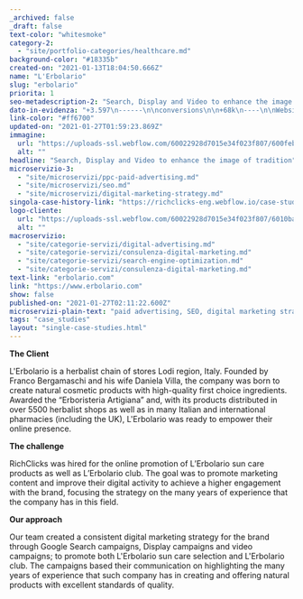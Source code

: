 ```yaml
---
_archived: false
_draft: false
text-color: "whitesmoke"
category-2:
  - "site/portfolio-categories/healthcare.md"
background-color: "#18335b"
created-on: "2021-01-13T18:04:50.666Z"
name: "L'Erbolario"
slug: "erbolario"
priorita: 1
seo-metadescription-2: "Search, Display and Video to enhance the image of tradition: discover the strategy for L'Erbolario."
dato-in-evidenza: "+3.597\n------\n\nconversions\n\n+68k\n----\n\nWebsite Sessions\n\n+358.41%\n--------\n\nInteractions"
link-color: "#ff6700"
updated-on: "2021-01-27T01:59:23.869Z"
immagine:
  url: "https://uploads-ssl.webflow.com/60022928d7015e34f023f807/600feb049f5caf0fa66ce7d4_erbolario.jpg"
  alt: ""
headline: "Search, Display and Video to enhance the image of tradition"
microservizio-3:
  - "site/microservizi/ppc-paid-advertising.md"
  - "site/microservizi/seo.md"
  - "site/microservizi/digital-marketing-strategy.md"
singola-case-history-link: "https://richclicks-eng.webflow.io/case-studies/erbolario"
logo-cliente:
  url: "https://uploads-ssl.webflow.com/60022928d7015e34f023f807/6010ba965d2634dbca90e63e_600714466b9689ca599f5236_lerbolario.png"
  alt: ""
macroservizio:
  - "site/categorie-servizi/digital-advertising.md"
  - "site/categorie-servizi/consulenza-digital-marketing.md"
  - "site/categorie-servizi/search-engine-optimization.md"
  - "site/categorie-servizi/consulenza-digital-marketing.md"
text-link: "erbolario.com"
link: "https://www.erbolario.com"
show: false
published-on: "2021-01-27T02:11:22.600Z"
microservizi-plain-text: "paid advertising, SEO, digital marketing strategy"
tags: "case_studies"
layout: "single-case-studies.html"
---
```


**The Client**

L'Erbolario is a herbalist chain of stores Lodi region, Italy. Founded by Franco Bergamaschi and his wife Daniela Villa, the company was born to create natural cosmetic products with high-quality first choice ingredients. Awarded the “Erboristeria Artigiana” and, with its products distributed in over 5500 herbalist shops as well as in many Italian and international pharmacies (including the UK), L'Erbolario was ready to empower their online presence. **‍**

**The challenge**  

RichClicks was hired for the online promotion of L’Erbolario sun care products as well as L’Erbolario club. The goal was to promote marketing content and improve their digital activity to achieve a higher engagement with the brand, focusing the strategy on the many years of experience that the company has in this field.**‍**

**Our approach**

Our team created a consistent digital marketing strategy for the brand through Google Search campaigns, Display campaigns and video campaigns; to promote both L'Erbolario sun care selection and L'Erbolario club. The campaigns based their communication on highlighting the many years of experience that such company has in creating and offering natural products with excellent standards of quality.
